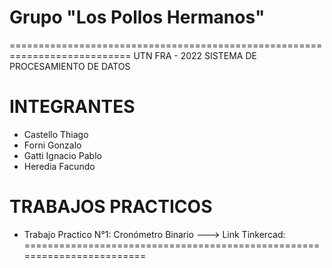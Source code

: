 # Grupo "Los Pollos Hermanos"
===========================================================================
 UTN FRA - 2022
                    SISTEMA DE PROCESAMIENTO DE DATOS
                                        
INTEGRANTES
===========
- Castello Thiago
- Forni Gonzalo
- Gatti Ignacio Pablo
- Heredia Facundo

TRABAJOS PRACTICOS
==================
- Trabajo Practico N°1: Cronómetro Binario
---> Link Tinkercad:
========================================================================
